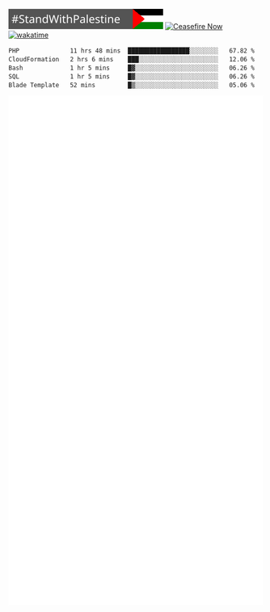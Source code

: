 [![github](https://raw.githubusercontent.com/saedyousef/StandWithPalestine/main/badges/flat/StandWithPalestine.svg)](https://github.com/saedyousef/StandWithPalestine)
[![Ceasefire Now](https://badge.techforpalestine.org/default)](https://techforpalestine.org/learn-more)
[![wakatime](https://wakatime.com/badge/user/03bf07e2-4c78-4826-8603-8922f0241061.svg)](https://wakatime.com/@03bf07e2-4c78-4826-8603-8922f0241061)
<!-- [![committers.top badge](https://user-badge.committers.top/jordan_private/saedyousef.svg)](https://user-badge.committers.top/jordan_private/saedyousef) -->

<!-- ![Profile Views](https://visitor-badge.glitch.me/badge?page_id=saedyousef.saedyousef&left_color=grey&right_color=blue&left_text=👀+Profile+Views) -->



<!-- <img src="https://github-readme-stats.vercel.app/api?username=saedyousef&show_icons=true&count_private=true" width="100%" /> --> 

<!--START_SECTION:waka-->

```txt
PHP              11 hrs 48 mins  █████████████████░░░░░░░░   67.82 %
CloudFormation   2 hrs 6 mins    ███░░░░░░░░░░░░░░░░░░░░░░   12.06 %
Bash             1 hr 5 mins     █▓░░░░░░░░░░░░░░░░░░░░░░░   06.26 %
SQL              1 hr 5 mins     █▓░░░░░░░░░░░░░░░░░░░░░░░   06.26 %
Blade Template   52 mins         █▒░░░░░░░░░░░░░░░░░░░░░░░   05.06 %
```

<!--END_SECTION:waka-->
    
<!-- ![github contribution grid snake animation](https://raw.githubusercontent.com/saedyousef/saedyousef/output/github-contribution-grid-snake.svg) -->


![Metrics](./github-metrics.svg)
